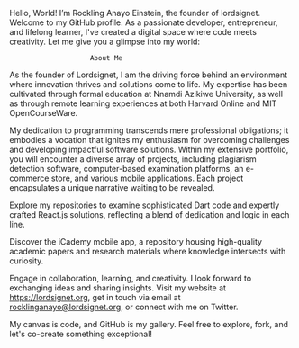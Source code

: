 Hello, World! I’m Rockling Anayo Einstein, the founder of lordsignet. Welcome to my GitHub profile. As a passionate developer, entrepreneur, and lifelong learner, I've created a digital space where code meets creativity. Let me give you a glimpse into my world:

 						About Me
 As the founder of Lordsignet, I am the driving force behind an environment where innovation thrives and solutions come to life. My expertise has been cultivated through formal education at Nnamdi Azikiwe University, as well as through remote learning experiences at both Harvard Online and MIT OpenCourseWare.

My dedication to programming transcends mere professional obligations; it embodies a vocation that ignites my enthusiasm for overcoming challenges and developing impactful software solutions. Within my extensive portfolio, you will encounter a diverse array of projects, including plagiarism detection software, computer-based examination platforms, an e-commerce store, and various mobile applications. Each project encapsulates a unique narrative waiting to be revealed.

Explore my repositories to examine sophisticated Dart code and expertly crafted React.js solutions, reflecting a blend of dedication and logic in each line.
  
Discover the iCademy mobile app, a repository housing high-quality academic papers and research materials where knowledge intersects with curiosity.

Engage in collaboration, learning, and creativity. I look forward to exchanging ideas and sharing insights. Visit my website at https://lordsignet.org, get in touch via email at rocklinganayo@lordsignet.org, or connect with me on Twitter.

My canvas is code, and GitHub is my gallery. Feel free to explore, fork, and let's co-create something exceptional!

